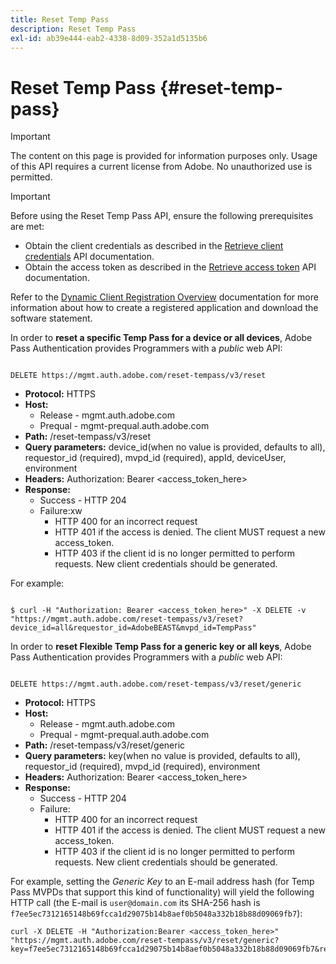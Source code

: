 ```yaml
---
title: Reset Temp Pass
description: Reset Temp Pass
exl-id: ab39e444-eab2-4338-8d09-352a1d5135b6
---
```


# Reset Temp Pass {#reset-temp-pass}

>[!IMPORTANT]
>
> The content on this page is provided for information purposes only. Usage of this API requires a current license from Adobe. No unauthorized use is permitted.

>[!IMPORTANT]
>
> Before using the Reset Temp Pass API, ensure the following prerequisites are met: 
>
> * Obtain the client credentials as described in the [Retrieve client credentials](../../rest-apis/rest-api-dcr/apis/dynamic-client-registration-apis-retrieve-client-credentials.md) API documentation.
> * Obtain the access token as described in the [Retrieve access token](../../rest-apis/rest-api-dcr/apis/dynamic-client-registration-apis-retrieve-access-token.md) API documentation.
>
> Refer to the [Dynamic Client Registration Overview](../../rest-apis/rest-api-dcr/dynamic-client-registration-overview.md) documentation for more information about how to create a registered application and download the software statement.

In order to **reset a specific Temp Pass for a device or all devices**, Adobe Pass Authentication provides Programmers with a *public* web API:

```url

DELETE https://mgmt.auth.adobe.com/reset-tempass/v3/reset

```

*   **Protocol:** HTTPS
*   **Host:**
    * Release - mgmt.auth.adobe.com
    * Prequal - mgmt-prequal.auth.adobe.com
*   **Path:** /reset-tempass/v3/reset 
*   **Query parameters:** device_id(when no value is provided, defaults to all), requestor_id (required), mvpd_id (required), appId, deviceUser, environment
*   **Headers:** Authorization: Bearer <access_token_here>
*   **Response:** 
    *   Success - HTTP 204
    *   Failure:xw
        * HTTP 400 for an incorrect request
        * HTTP 401 if the access is denied. The client MUST request a new access_token.
        * HTTP 403 if the client id is no longer permitted to perform requests. New client credentials should be generated.


For example:

```curl

$ curl -H "Authorization: Bearer <access_token_here>" -X DELETE -v "https://mgmt.auth.adobe.com/reset-tempass/v3/reset?device_id=all&requestor_id=AdobeBEAST&mvpd_id=TempPass"

```

In order to **reset Flexible Temp Pass for a generic key or all keys**, Adobe Pass Authentication provides Programmers with a *public* web API:

```url

DELETE https://mgmt.auth.adobe.com/reset-tempass/v3/reset/generic

```

*   **Protocol:** HTTPS
*   **Host:**
    * Release - mgmt.auth.adobe.com
    * Prequal - mgmt-prequal.auth.adobe.com
*   **Path:** /reset-tempass/v3/reset/generic
*   **Query parameters:** key(when no value is provided, defaults to all), requestor_id (required), mvpd_id (required), environment
*   **Headers:** Authorization: Bearer <access_token_here>
*   **Response:**
    *   Success - HTTP 204
    *   Failure:
        * HTTP 400 for an incorrect request
        * HTTP 401 if the access is denied. The client MUST request a new access_token.
        * HTTP 403 if the client id is no longer permitted to perform requests. New client credentials should be generated.


For example, setting the *Generic Key* to an E-mail address hash (for
Temp Pass MVPDs that support this kind of functionality) will yield the
following HTTP call (the E-mail is `user@domain.com` its SHA-256
hash is `f7ee5ec7312165148b69fcca1d29075b14b8aef0b5048a332b18b88d09069fb7`):

```curl
curl -X DELETE -H "Authorization:Bearer <access_token_here>"
"https://mgmt.auth.adobe.com/reset-tempass/v3/reset/generic?key=f7ee5ec7312165148b69fcca1d29075b14b8aef0b5048a332b18b88d09069fb7&requestor_id=REF&mvpd_id=TempPassREF"
```
